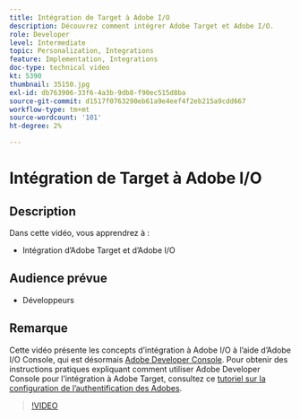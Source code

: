 ```yaml
---
title: Intégration de Target à Adobe I/O
description: Découvrez comment intégrer Adobe Target et Adobe I/O.
role: Developer
level: Intermediate
topic: Personalization, Integrations
feature: Implementation, Integrations
doc-type: technical video
kt: 5390
thumbnail: 35150.jpg
exl-id: db763906-33f6-4a3b-9db8-f90ec515d8ba
source-git-commit: d1517f0763290eb61a9e4eef4f2eb215a9cdd667
workflow-type: tm+mt
source-wordcount: '101'
ht-degree: 2%

---
```


# Intégration de Target à Adobe I/O

## Description

Dans cette vidéo, vous apprendrez à :

* Intégration d’Adobe Target et d’Adobe I/O

## Audience prévue

* Développeurs

## Remarque

Cette vidéo présente les concepts d’intégration à Adobe I/O à l’aide d’Adobe I/O Console, qui est désormais [Adobe Developer Console](https://console.adobe.io/home). Pour obtenir des instructions pratiques expliquant comment utiliser Adobe Developer Console pour l’intégration à Adobe Target, consultez ce [tutoriel sur la configuration de l’authentification des Adobes](https://experienceleague.adobe.com/docs/target-learn/tutorials/apis/configure-io-target-integration.html?lang=en).

>[!VIDEO](https://video.tv.adobe.com/v/35150/?quality=12)
